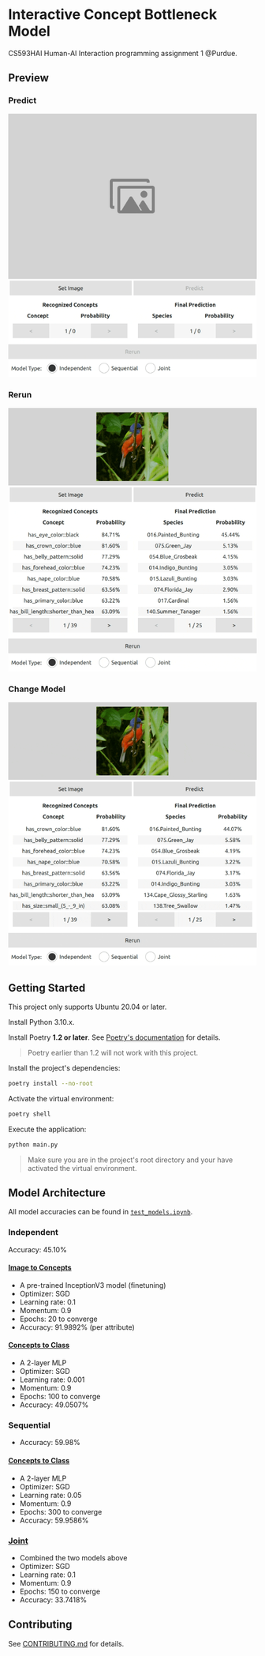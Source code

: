 # Interactive Concept Bottleneck Model

CS593HAI Human-AI Interaction programming assignment 1 @Purdue.

## Preview

### Predict

![predict](./assets/predict.gif)

### Rerun

![rerun](./assets/rerun.gif)

### Change Model

![change_model](./assets/change_model.gif)

## Getting Started

This project only supports Ubuntu 20.04 or later.

Install Python 3.10.x.

Install Poetry **1.2 or later**. See
[Poetry's documentation](https://python-poetry.org/docs/) for details.

> Poetry earlier than 1.2 will not work with this project.

Install the project's dependencies:

```sh
poetry install --no-root
```

Activate the virtual environment:

```sh
poetry shell
```

Execute the application:

```sh
python main.py
```

> Make sure you are in the project's root directory and your have activated the
> virtual environment.

## Model Architecture

All model accuracies can be found in [`test_models.ipynb`](./test_models.ipynb).

### Independent

Accuracy: 45.10%

#### [Image to Concepts](./independent_image_to_attributes.ipynb)

- A pre-trained InceptionV3 model (finetuning)
- Optimizer: SGD
- Learning rate: 0.1
- Momentum: 0.9
- Epochs: 20 to converge
- Accuracy: 91.9892% (per attribute)

#### [Concepts to Class](./independent_attributes_to_class.ipynb)

- A 2-layer MLP
- Optimizer: SGD
- Learning rate: 0.001
- Momentum: 0.9
- Epochs: 100 to converge
- Accuracy: 49.0507%

### Sequential

- Accuracy: 59.98%

#### [Concepts to Class](./sequential_attributes_to_class.ipynb)

- A 2-layer MLP
- Optimizer: SGD
- Learning rate: 0.05
- Momentum: 0.9
- Epochs: 300 to converge
- Accuracy: 59.9586%

### [Joint](./joint_image_to_class.ipynb)

- Combined the two models above
- Optimizer: SGD
- Learning rate: 0.1
- Momentum: 0.9
- Epochs: 150 to converge
- Accuracy: 33.7418%

## Contributing

See [CONTRIBUTING.md](CONTRIBUTING.md) for details.
